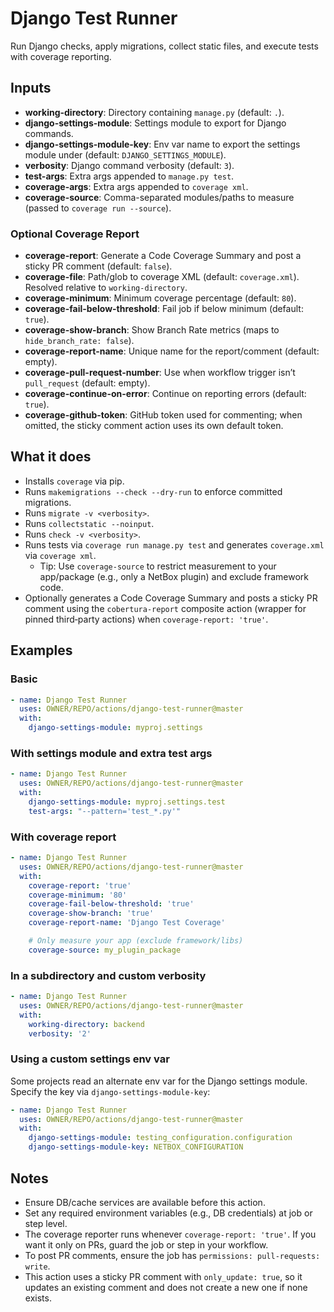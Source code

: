 # Django Test Runner

Run Django checks, apply migrations, collect static files, and execute tests with coverage reporting.

## Inputs

- **working-directory**: Directory containing `manage.py` (default: `.`).
- **django-settings-module**: Settings module to export for Django commands.
- **django-settings-module-key**: Env var name to export the settings module under (default: `DJANGO_SETTINGS_MODULE`).
- **verbosity**: Django command verbosity (default: `3`).
- **test-args**: Extra args appended to `manage.py test`.
- **coverage-args**: Extra args appended to `coverage xml`.
- **coverage-source**: Comma-separated modules/paths to measure (passed to `coverage run --source`).

### Optional Coverage Report

- **coverage-report**: Generate a Code Coverage Summary and post a sticky PR comment (default: `false`).
- **coverage-file**: Path/glob to coverage XML (default: `coverage.xml`). Resolved relative to `working-directory`.
- **coverage-minimum**: Minimum coverage percentage (default: `80`).
- **coverage-fail-below-threshold**: Fail job if below minimum (default: `true`).
- **coverage-show-branch**: Show Branch Rate metrics (maps to `hide_branch_rate: false`).
- **coverage-report-name**: Unique name for the report/comment (default: empty).
- **coverage-pull-request-number**: Use when workflow trigger isn’t `pull_request` (default: empty).
- **coverage-continue-on-error**: Continue on reporting errors (default: `true`).
- **coverage-github-token**: GitHub token used for commenting; when omitted, the sticky comment action uses its own default token.

## What it does

- Installs `coverage` via pip.
- Runs `makemigrations --check --dry-run` to enforce committed migrations.
- Runs `migrate -v <verbosity>`.
- Runs `collectstatic --noinput`.
- Runs `check -v <verbosity>`.
- Runs tests via `coverage run manage.py test` and generates `coverage.xml` via `coverage xml`.
  - Tip: Use `coverage-source` to restrict measurement to your app/package (e.g., only a NetBox plugin) and exclude framework code.
- Optionally generates a Code Coverage Summary and posts a sticky PR comment using the `cobertura-report` composite action (wrapper for pinned third‑party actions) when `coverage-report: 'true'`.

## Examples

### Basic

```yaml
- name: Django Test Runner
  uses: OWNER/REPO/actions/django-test-runner@master
  with:
    django-settings-module: myproj.settings
```

### With settings module and extra test args

```yaml
- name: Django Test Runner
  uses: OWNER/REPO/actions/django-test-runner@master
  with:
    django-settings-module: myproj.settings.test
    test-args: "--pattern='test_*.py'"
```

### With coverage report

```yaml
- name: Django Test Runner
  uses: OWNER/REPO/actions/django-test-runner@master
  with:
    coverage-report: 'true'
    coverage-minimum: '80'
    coverage-fail-below-threshold: 'true'
    coverage-show-branch: 'true'
    coverage-report-name: 'Django Test Coverage'

    # Only measure your app (exclude framework/libs)
    coverage-source: my_plugin_package
```

### In a subdirectory and custom verbosity

```yaml
- name: Django Test Runner
  uses: OWNER/REPO/actions/django-test-runner@master
  with:
    working-directory: backend
    verbosity: '2'
```

### Using a custom settings env var

Some projects read an alternate env var for the Django settings module. Specify the key via `django-settings-module-key`:

```yaml
- name: Django Test Runner
  uses: OWNER/REPO/actions/django-test-runner@master
  with:
    django-settings-module: testing_configuration.configuration
    django-settings-module-key: NETBOX_CONFIGURATION
```

## Notes

- Ensure DB/cache services are available before this action.
- Set any required environment variables (e.g., DB credentials) at job or step level.
- The coverage reporter runs whenever `coverage-report: 'true'`. If you want it only on PRs, guard the job or step in your workflow.
- To post PR comments, ensure the job has `permissions: pull-requests: write`.
- This action uses a sticky PR comment with `only_update: true`, so it updates an existing comment and does not create a new one if none exists.
